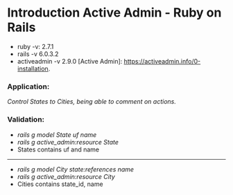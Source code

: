 # Introduction Active Admin - Ruby on Rails

* ruby -v: 2.7.1
* rails -v 6.0.3.2
* activeadmin -v 2.9.0
[Active Admin]: https://activeadmin.info/0-installation. 

### Application: 
_Control States to Cities, being able to comment on actions._

### Validation:
* _rails g model State uf name_
* _rails g active_admin:resource State_
* States contains uf and name
----
* _rails g model City state:references name_
* _rails g active_admin:resource City_
* Cities contains state_id, name
